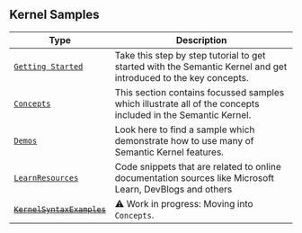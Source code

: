 ## Kernel Samples

| Type                                                                        | Description                                                                                                     |
|-----------------------------------------------------------------------------|-----------------------------------------------------------------------------------------------------------------|
| [`Getting Started`](./GettingStarted/README.md)                             | Take this step by step tutorial to get started with the Semantic Kernel and get introduced to the key concepts. |
| [`Concepts`](./Concepts/README.md)                                          | This section contains focussed samples which illustrate all of the concepts included in the Semantic Kernel.    |
| [`Demos`](./Demos/README.md)                                                | Look here to find a sample which demonstrate how to use many of Semantic Kernel features.                       |
| [`LearnResources`](./LearnResources/README.md)                              | Code snippets that are related to online documentation sources like Microsoft Learn, DevBlogs and others        |
| <strike>[`KernelSyntaxExamples`](./KernelSyntaxExamples/README.md)</strike> | ⚠️ Work in progress: Moving into `Concepts`.                                                                    |
